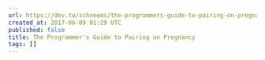 ```yaml
---
url: https://dev.to/schneems/the-programmers-guide-to-pairing-on-pregnancy
created_at: 2017-06-09 01:29 UTC
published: false
title: The Programmer's Guide to Pairing on Pregnancy
tags: []
---
```



